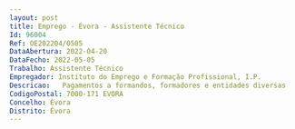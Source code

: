 ```yaml
--- 
layout: post
title: Emprego - Évora - Assistente Técnico
Id: 96004
Ref: OE202204/0505
DataAbertura: 2022-04-20
DataFecho: 2022-05-05
Trabalho: Assistente Técnico
Empregador: Instituto do Emprego e Formação Profissional, I.P.
Descricao:   Pagamentos a formandos, formadores e entidades diversas   Apoio ao armazém   Atendimento ao público   Analise de pagamentos, encerramentos, reembolsos de programas e medidas de emprego e formação profissional   Processamento de assiduidade de ações de formação   Apoio administrativo
CodigoPostal: 7000-171 EVORA
Concelho: Évora
Distrito: Évora
--- 
```

